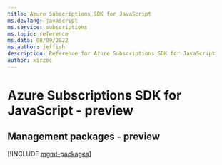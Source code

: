 ```yaml
---
title: Azure Subscriptions SDK for JavaScript
ms.devlang: javascript
ms.service: subscriptions
ms.topic: reference
ms.data: 08/09/2022
ms.author: jeffish
description: Reference for Azure Subscriptions SDK for JavaScript
author: xirzec
---
```

# Azure Subscriptions SDK for JavaScript - preview

## Management packages - preview
[!INCLUDE [mgmt-packages](subscriptions-mgmt-index.md)]
